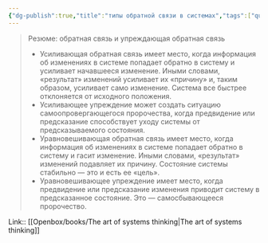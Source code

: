 ```yaml
---
{"dg-publish":true,"title":"типы обратной связи в системах","tags":["quotes"],"date":"2023-07-05T10:02:56+04:00","modified_at":"2023-11-06T19:58:24+04:00","alias":"типы обратной связи в системах","dg-path":"/quotes/202307051002.md","permalink":"/quotes/202307051002/","dgPassFrontmatter":true}
---
```



> Резюме: обратная связь и упреждающая обратная связь
> - Усиливающая обратная связь имеет место, когда информация об изменениях в системе попадает обратно в систему и усиливает начавшееся изменение. Иными словами, «результат» изменений усиливает их «причину» и, таким образом, усиливает само изменение. Система все быстрее отклоняется от исходного положения.
> - Усиливающее упреждение может создать ситуацию самоопровергающегося пророчества, когда предвидение или предсказание способствует уходу системы от предсказываемого состояния.
> - Уравновешивающая обратная связь имеет место, когда информация об изменениях в системе попадает обратно в систему и гасит изменение. Иными словами, «результат» изменений подавляет их причину. Состояние системы стабильно — это и есть ее «цель».
> - Уравновешивающее упреждение имеет место, когда предвидение или предсказание изменения приводит систему в предсказанное состояние. Это — самосбывающееся пророчество.

Link:: [[Openbox/books/The art of systems thinking|The art of systems thinking]]
